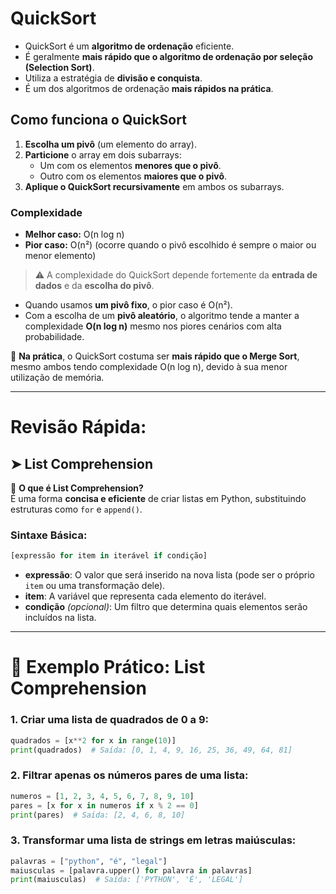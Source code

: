 # QuickSort

- QuickSort é um **algoritmo de ordenação** eficiente.
- É geralmente **mais rápido que o algoritmo de ordenação por seleção (Selection Sort)**.
- Utiliza a estratégia de **divisão e conquista**.
- É um dos algoritmos de ordenação **mais rápidos na prática**.

## Como funciona o QuickSort

1. **Escolha um pivô** (um elemento do array).
2. **Particione** o array em dois subarrays:
   - Um com os elementos **menores que o pivô**.
   - Outro com os elementos **maiores que o pivô**.
3. **Aplique o QuickSort recursivamente** em ambos os subarrays.

### Complexidade

- **Melhor caso:** O(n log n)  
- **Pior caso:** O(n²) (ocorre quando o pivô escolhido é sempre o maior ou menor elemento)

> ⚠️ A complexidade do QuickSort depende fortemente da **entrada de dados** e da **escolha do pivô**.

- Quando usamos **um pivô fixo**, o pior caso é O(n²).
- Com a escolha de um **pivô aleatório**, o algoritmo tende a manter a complexidade **O(n log n)** mesmo nos piores cenários com alta probabilidade.

📌 **Na prática**, o QuickSort costuma ser **mais rápido que o Merge Sort**, mesmo ambos tendo complexidade O(n log n), devido à sua menor utilização de memória.

---

# Revisão Rápida: 
## ➤ List Comprehension

📌 **O que é List Comprehension?**  
É uma forma **concisa e eficiente** de criar listas em Python, substituindo estruturas como `for` e `append()`.

### Sintaxe Básica:

```python
[expressão for item in iterável if condição]
```

- **expressão**: O valor que será inserido na nova lista (pode ser o próprio `item` ou uma transformação dele).
- **item**: A variável que representa cada elemento do iterável.
- **condição** *(opcional)*: Um filtro que determina quais elementos serão incluídos na lista.

---
# 📌 Exemplo Prático: List Comprehension

### 1. Criar uma lista de quadrados de 0 a 9:

```python
quadrados = [x**2 for x in range(10)]
print(quadrados)  # Saída: [0, 1, 4, 9, 16, 25, 36, 49, 64, 81]
```

### 2. Filtrar apenas os números pares de uma lista:

```python
numeros = [1, 2, 3, 4, 5, 6, 7, 8, 9, 10]
pares = [x for x in numeros if x % 2 == 0]
print(pares)  # Saída: [2, 4, 6, 8, 10]
```

### 3. Transformar uma lista de strings em letras maiúsculas:

```python
palavras = ["python", "é", "legal"]
maiusculas = [palavra.upper() for palavra in palavras]
print(maiusculas)  # Saída: ['PYTHON', 'É', 'LEGAL']
```